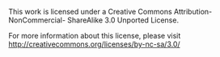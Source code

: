 This work is licensed under a Creative Commons Attribution-NonCommercial-
ShareAlike 3.0 Unported License.

For more information about this license, please visit
http://creativecommons.org/licenses/by-nc-sa/3.0/